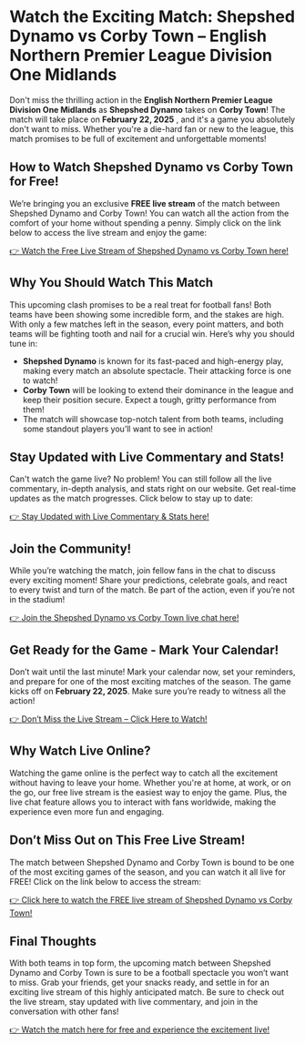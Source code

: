 # Watch the Exciting Match: Shepshed Dynamo vs Corby Town – English Northern Premier League Division One Midlands

Don't miss the thrilling action in the **English Northern Premier League Division One Midlands** as **Shepshed Dynamo** takes on **Corby Town**! The match will take place on **February 22, 2025** , and it's a game you absolutely don't want to miss. Whether you're a die-hard fan or new to the league, this match promises to be full of excitement and unforgettable moments!

## How to Watch Shepshed Dynamo vs Corby Town for Free!

We’re bringing you an exclusive **FREE live stream** of the match between Shepshed Dynamo and Corby Town! You can watch all the action from the comfort of your home without spending a penny. Simply click on the link below to access the live stream and enjoy the game:

[👉 Watch the Free Live Stream of Shepshed Dynamo vs Corby Town here!](https://tinyurl.com/livestreamfreeo?st=Shepshed+Dynamo+vs+Corby+Town&si=gh)

## Why You Should Watch This Match

This upcoming clash promises to be a real treat for football fans! Both teams have been showing some incredible form, and the stakes are high. With only a few matches left in the season, every point matters, and both teams will be fighting tooth and nail for a crucial win. Here’s why you should tune in:

- **Shepshed Dynamo** is known for its fast-paced and high-energy play, making every match an absolute spectacle. Their attacking force is one to watch!
- **Corby Town** will be looking to extend their dominance in the league and keep their position secure. Expect a tough, gritty performance from them!
- The match will showcase top-notch talent from both teams, including some standout players you’ll want to see in action!

## Stay Updated with Live Commentary and Stats!

Can't watch the game live? No problem! You can still follow all the live commentary, in-depth analysis, and stats right on our website. Get real-time updates as the match progresses. Click below to stay up to date:

[👉 Stay Updated with Live Commentary & Stats here!](https://tinyurl.com/livestreamfreeo?st=Shepshed+Dynamo+vs+Corby+Town&si=gh)

## Join the Community!

While you’re watching the match, join fellow fans in the chat to discuss every exciting moment! Share your predictions, celebrate goals, and react to every twist and turn of the match. Be part of the action, even if you’re not in the stadium!

[👉 Join the Shepshed Dynamo vs Corby Town live chat here!](https://tinyurl.com/livestreamfreeo?st=Shepshed+Dynamo+vs+Corby+Town&si=gh)

## Get Ready for the Game - Mark Your Calendar!

Don’t wait until the last minute! Mark your calendar now, set your reminders, and prepare for one of the most exciting matches of the season. The game kicks off on **February 22, 2025**. Make sure you’re ready to witness all the action!

[👉 Don’t Miss the Live Stream – Click Here to Watch!](https://tinyurl.com/livestreamfreeo?st=Shepshed+Dynamo+vs+Corby+Town&si=gh)

## Why Watch Live Online?

Watching the game online is the perfect way to catch all the excitement without having to leave your home. Whether you're at home, at work, or on the go, our free live stream is the easiest way to enjoy the game. Plus, the live chat feature allows you to interact with fans worldwide, making the experience even more fun and engaging.

## Don’t Miss Out on This Free Live Stream!

The match between Shepshed Dynamo and Corby Town is bound to be one of the most exciting games of the season, and you can watch it all live for FREE! Click on the link below to access the stream:

[👉 Click here to watch the FREE live stream of Shepshed Dynamo vs Corby Town!](https://tinyurl.com/livestreamfreeo?st=Shepshed+Dynamo+vs+Corby+Town&si=gh)

## Final Thoughts

With both teams in top form, the upcoming match between Shepshed Dynamo and Corby Town is sure to be a football spectacle you won’t want to miss. Grab your friends, get your snacks ready, and settle in for an exciting live stream of this highly anticipated match. Be sure to check out the live stream, stay updated with live commentary, and join in the conversation with other fans!

[👉 Watch the match here for free and experience the excitement live!](https://tinyurl.com/livestreamfreeo?st=Shepshed+Dynamo+vs+Corby+Town&si=gh)

